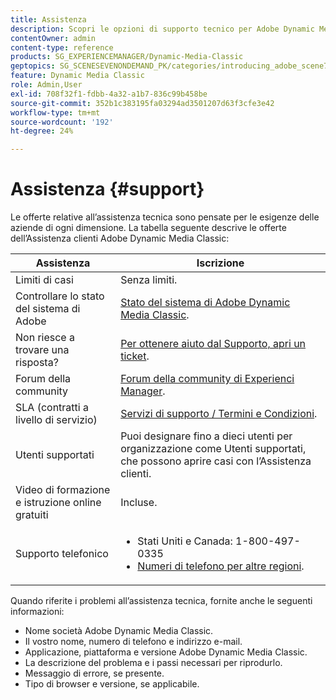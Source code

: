```yaml
---
title: Assistenza
description: Scopri le opzioni di supporto tecnico per Adobe Dynamic Media Classic.
contentOwner: admin
content-type: reference
products: SG_EXPERIENCEMANAGER/Dynamic-Media-Classic
geptopics: SG_SCENESEVENONDEMAND_PK/categories/introducing_adobe_scene7
feature: Dynamic Media Classic
role: Admin,User
exl-id: 708f32f1-fdbb-4a32-a1b7-836c99b458be
source-git-commit: 352b1c383195fa03294ad3501207d63f3cfe3e42
workflow-type: tm+mt
source-wordcount: '192'
ht-degree: 24%

---
```


# Assistenza {#support}

Le offerte relative all’assistenza tecnica sono pensate per le esigenze delle aziende di ogni dimensione. La tabella seguente descrive le offerte dell’Assistenza clienti Adobe Dynamic Media Classic:

| Assistenza | Iscrizione |
| --- | --- |
| Limiti di casi | Senza limiti. |
| Controllare lo stato del sistema di Adobe | [Stato del sistema di Adobe Dynamic Media Classic](https://status.adobe.com/products/1175). |
| Non riesce a trovare una risposta? | [Per ottenere aiuto dal Supporto, apri un ticket](https://experienceleague.adobe.com/?support-solution=General#support). |
| Forum della community | [Forum della community di Experienci Manager](https://experienceleaguecommunities.adobe.com/t5/adobe-experience-manager/ct-p/adobe-experience-manager-community). |
| SLA (contratti a livello di servizio) | [Servizi di supporto / Termini e Condizioni](https://helpx.adobe.com/support/programs/support-policies-terms-conditions.html). |
| Utenti supportati | Puoi designare fino a dieci utenti per organizzazione come Utenti supportati, che possono aprire casi con l’Assistenza clienti. |
| Video di formazione e istruzione online gratuiti | Incluse. |
| Supporto telefonico | <ul><li>Stati Uniti e Canada: 1-800-497-0335 </li><li>[Numeri di telefono per altre regioni](https://helpx.adobe.com/contact/dma-external/DMACustomeCareRegionalPhoneNumbers.html). </li></ul> |

<!-- |Create a support case| [https://helpx.adobe.com/enterprise/admin-guide.html/enterprise/using/support-for-experience-cloud.ug.html](https://helpx.adobe.com/enterprise/admin-guide.html/enterprise/using/support-for-experience-cloud.ug.html) | -->

Quando riferite i problemi all’assistenza tecnica, fornite anche le seguenti informazioni:

* Nome società Adobe Dynamic Media Classic.
* Il vostro nome, numero di telefono e indirizzo e-mail.
* Applicazione, piattaforma e versione Adobe Dynamic Media Classic.
* La descrizione del problema e i passi necessari per riprodurlo.
* Messaggio di errore, se presente.
* Tipo di browser e versione, se applicabile.
